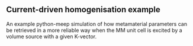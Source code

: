## Current-driven homogenisation example

An example python-meep simulation of how metamaterial parameters can be retrieved in a more reliable way when the MM unit cell is excited by a volume source with a given K-vector.
